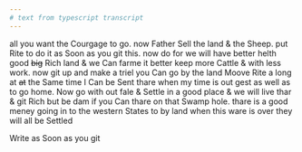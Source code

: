 ```yaml
---
# text from typescript transcript
---
```

all you want the Courgage to go. now Father Sell the land & the Sheep.  put Rite to do it as Soon as you git this. now do for we will have better helth good ~~big~~ Rich land & we Can farme it better keep more Cattle & with less work. now git up and make a triel you Can go by the land Moove Rite a long at ~~at~~ the Same time  I Can be Sent thare when my time is out gest as well as to go home. Now go with out fale & Settle in a good place & we will live thar & git Rich but be dam if you Can thare on that Swamp hole. thare is a good meney going in to the western States to by land when this ware is over they will all be Settled  

Write as Soon as you git